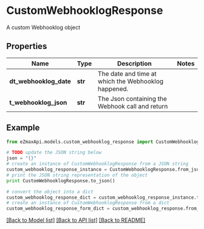 # CustomWebhooklogResponse

A custom Webhooklog object

## Properties
Name | Type | Description | Notes
------------ | ------------- | ------------- | -------------
**dt_webhooklog_date** | **str** | The date and time at which the Webhooklog happened. | 
**t_webhooklog_json** | **str** | The Json containing the Webhook call and return | 

## Example

```python
from eZmaxApi.models.custom_webhooklog_response import CustomWebhooklogResponse

# TODO update the JSON string below
json = "{}"
# create an instance of CustomWebhooklogResponse from a JSON string
custom_webhooklog_response_instance = CustomWebhooklogResponse.from_json(json)
# print the JSON string representation of the object
print CustomWebhooklogResponse.to_json()

# convert the object into a dict
custom_webhooklog_response_dict = custom_webhooklog_response_instance.to_dict()
# create an instance of CustomWebhooklogResponse from a dict
custom_webhooklog_response_form_dict = custom_webhooklog_response.from_dict(custom_webhooklog_response_dict)
```
[[Back to Model list]](../README.md#documentation-for-models) [[Back to API list]](../README.md#documentation-for-api-endpoints) [[Back to README]](../README.md)


